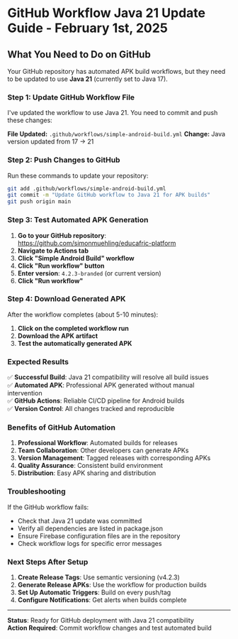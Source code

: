 # GitHub Workflow Java 21 Update Guide - February 1st, 2025

## What You Need to Do on GitHub

Your GitHub repository has automated APK build workflows, but they need to be updated to use **Java 21** (currently set to Java 17).

### Step 1: Update GitHub Workflow File

I've updated the workflow to use Java 21. You need to commit and push these changes:

**File Updated:** `.github/workflows/simple-android-build.yml`
**Change:** Java version updated from 17 → 21

### Step 2: Push Changes to GitHub

Run these commands to update your repository:

```bash
git add .github/workflows/simple-android-build.yml
git commit -m "Update GitHub workflow to Java 21 for APK builds"
git push origin main
```

### Step 3: Test Automated APK Generation

1. **Go to your GitHub repository**: https://github.com/simonmuehling/educafric-platform
2. **Navigate to Actions tab**
3. **Click "Simple Android Build" workflow**
4. **Click "Run workflow" button**
5. **Enter version**: `4.2.3-branded` (or current version)
6. **Click "Run workflow"**

### Step 4: Download Generated APK

After the workflow completes (about 5-10 minutes):
1. **Click on the completed workflow run**
2. **Download the APK artifact**
3. **Test the automatically generated APK**

### Expected Results

✅ **Successful Build**: Java 21 compatibility will resolve all build issues  
✅ **Automated APK**: Professional APK generated without manual intervention  
✅ **GitHub Actions**: Reliable CI/CD pipeline for Android builds  
✅ **Version Control**: All changes tracked and reproducible  

### Benefits of GitHub Automation

1. **Professional Workflow**: Automated builds for releases
2. **Team Collaboration**: Other developers can generate APKs
3. **Version Management**: Tagged releases with corresponding APKs
4. **Quality Assurance**: Consistent build environment
5. **Distribution**: Easy APK sharing and distribution

### Troubleshooting

If the GitHub workflow fails:
- Check that Java 21 update was committed
- Verify all dependencies are listed in package.json
- Ensure Firebase configuration files are in the repository
- Check workflow logs for specific error messages

### Next Steps After Setup

1. **Create Release Tags**: Use semantic versioning (v4.2.3)
2. **Generate Release APKs**: Use the workflow for production builds
3. **Set Up Automatic Triggers**: Build on every push/tag
4. **Configure Notifications**: Get alerts when builds complete

---

**Status**: Ready for GitHub deployment with Java 21 compatibility  
**Action Required**: Commit workflow changes and test automated build